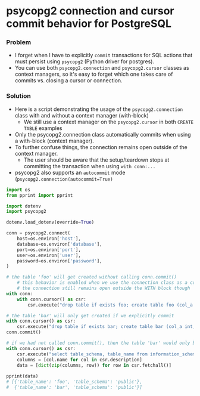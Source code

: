 # psycopg2 connection and cursor commit behavior for PostgreSQL

### Problem
* I forget when I have to explicitly `commit` transactions for SQL actions that must persist using `psycopg2` (Python driver for postgres).
* You can use both `psycopg2.connection` and `psycopg2.cursor` classes as context managers, so it's easy to forget which one takes care of commits vs. closing a cursor or connection.

### Solution
* Here is a script demonstrating the usage of the `psycopg2.connection` class with and without a context manager (with-block)
  * We still use a context manager on the `psycopg2.cursor` in both `CREATE TABLE` examples
* Only the psycopg2.connection class automatically commits when using a with-block (context manager).
* To further confuse things, the connection remains open outside of the context manager. 
  * The user should be aware that the setup/teardown stops at committing the transaction when using `with conn:...`
* psycopg2 also supports an `autocommit` mode (`psycopg2.connection(autocommit=True)`

```python
import os
from pprint import pprint

import dotenv
import psycopg2

dotenv.load_dotenv(override=True)

conn = psycopg2.connect(
	host=os.environ['host'],
	database=os.environ['database'],
	port=os.environ['port'],
	user=os.environ['user'],
	password=os.environ['password'],
)

# the table 'foo' will get created without calling conn.commit()
    # this behavior is enabled when we use the connection class as a context manager
    # the connection still remains open outside the WITH block though
with conn:
    with conn.cursor() as csr:
        csr.execute("drop table if exists foo; create table foo (col_a int, col_b int);")

# the table 'bar' will only get created if we explicitly commit
with conn.cursor() as csr:
    csr.execute("drop table if exists bar; create table bar (col_a int, col_b int);")
conn.commit()

# if we had not called conn.commit(), then the table 'bar' would only be visible in our Python connection (not to other users or connections)
with conn.cursor() as csr:
    csr.execute("select table_schema, table_name from information_schema.tables where table_schema = 'public';")
    columns = [col.name for col in csr.description]    
    data = [dict(zip(columns, row)) for row in csr.fetchall()]
    
pprint(data)
# [{'table_name': 'foo', 'table_schema': 'public'},
#  {'table_name': 'bar', 'table_schema': 'public'}]
```
